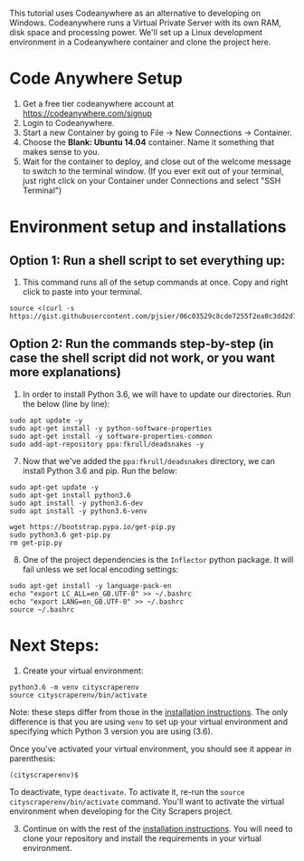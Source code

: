 This tutorial uses Codeanywhere as an alternative to developing on Windows. Codeanywhere runs a Virtual Private Server with its own RAM, disk space and processing power. 
We'll set up a Linux development environment in a Codeanywhere container and clone the project here.

# Code Anywhere Setup
1. Get a free tier codeanywhere account at https://codeanywhere.com/signup
2. Login to Codeanywhere.
3. Start a new Container by going to File -> New Connections -> Container.
4. Choose the **Blank: Ubuntu 14.04** container. Name it something that makes sense to you.
5. Wait for the container to deploy, and close out of the welcome message to switch to the terminal window. (If you ever exit out of your terminal, just right click on your Container under Connections and select "SSH Terminal")

# Environment setup and installations
## Option 1: Run a shell script to set everything up:
1. This command runs all of the setup commands at once. Copy and right click to paste into your terminal.
```
source <(curl -s https://gist.githubusercontent.com/pjsier/06c03529c8cde7255f2ea0c3dd2d7e7c/raw/9784f283f32073d5e2a83f90b31d70f8b9e0111b/city_scrapers_setup.sh)
```

## Option 2: Run the commands step-by-step (in case the shell script did not work, or you want more explanations)
1. In order to install Python 3.6, we will have to update our directories. Run the below (line by line):

```
sudo apt update -y
sudo apt-get install -y python-software-properties
sudo apt-get install -y software-properties-common
sudo add-apt-repository ppa:fkrull/deadsnakes -y
```

7. Now that we've added the `ppa:fkrull/deadsnakes` directory, we can install Python 3.6 and pip. Run the below:

```
sudo apt-get update -y
sudo apt-get install python3.6
sudo apt install -y python3.6-dev
sudo apt install -y python3.6-venv

wget https://bootstrap.pypa.io/get-pip.py
sudo python3.6 get-pip.py
rm get-pip.py
```

8. One of the project dependencies is the `Inflector` python package. It will fail unless we set local encoding settings:

```
sudo apt-get install -y language-pack-en
echo "export LC_ALL=en_GB.UTF-8" >> ~/.bashrc
echo "export LANG=en_GB.UTF-8" >> ~/.bashrc
source ~/.bashrc
```

# Next Steps: 

1. Create your virtual environment: 

```
python3.6 -m venv cityscraperenv
source cityscraperenv/bin/activate
```
Note: these steps differ from those in the [installation instructions](https://github.com/City-Bureau/city-scrapers/blob/master/docs/02_installation.md). The only difference is that you are using `venv` to set up your virtual environment and specifying which Python 3 version you are using (3.6).

Once you've activated your virtual environment, you should see it appear in parenthesis: 

```
(cityscraperenv)$
```
To deactivate, type `deactivate`. To activate it, re-run the `source cityscraperenv/bin/activate` command. You'll want to activate the virtual environment when developing for the City Scrapers project.

3. Continue on with the rest of the [installation instructions](https://github.com/City-Bureau/city-scrapers/blob/master/docs/02_installation.md). You will need to clone your repository and install the requirements in your virtual environment. 
